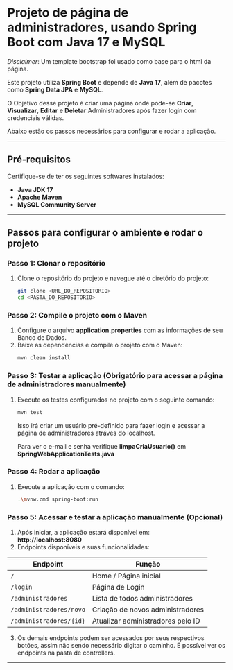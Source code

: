 # Projeto de página de administradores, usando Spring Boot com Java 17 e MySQL

*Disclaimer*:
Um template bootstrap foi usado como base para o html da página.

Este projeto utiliza **Spring Boot** e depende de **Java 17**, além de pacotes como **Spring Data JPA** e **MySQL**. 

O Objetivo desse projeto é criar uma página onde pode-se **Criar**, **Visualizar**, **Editar** e **Deletar** Administradores após fazer login com credenciais válidas.

Abaixo estão os passos necessários para configurar e rodar a aplicação.

---

## Pré-requisitos

Certifique-se de ter os seguintes softwares instalados:
- **Java JDK 17**
- **Apache Maven**
- **MySQL Community Server**

---

## Passos para configurar o ambiente e rodar o projeto

### Passo 1: Clonar o repositório
1. Clone o repositório do projeto e navegue até o diretório do projeto:
    ```bash
    git clone <URL_DO_REPOSITORIO>
    cd <PASTA_DO_REPOSITORIO>
    ```

### Passo 2: Compile o projeto com o Maven
1. Configure o arquivo **application.properties** com as informações de seu Banco de Dados.
2. Baixe as dependências e compile o projeto com o Maven:
    ```bash
    mvn clean install
    ```

### Passo 3: Testar a aplicação (Obrigatório para acessar a página de administradores manualmente)
1. Execute os testes configurados no projeto com o seguinte comando:
    ```bash
    mvn test
    ```
   Isso irá criar um usuário pré-definido para fazer login e acessar a página de administradores atráves do localhost.
   
   Para ver o e-mail e senha verifique **limpaCriaUsuario()** em **SpringWebApplicationTests.java**

### Passo 4: Rodar a aplicação
1. Execute a aplicação com o comando:
    ```bash
    .\mvnw.cmd spring-boot:run
    ```

### Passo 5: Acessar e testar a aplicação manualmente (Opcional)
1. Após iniciar, a aplicação estará disponível em:  
   **http://localhost:8080**
2. Endpoints disponíveis e suas funcionalidades:

| Endpoint                   | Função                            |
|----------------------------|-----------------------------------|
| `/`                        | Home / Página inicial             |
| `/login`                   | Página de Login                   |
| `/administradores`         | Lista de todos administradores    |
| `/administradores/novo`    | Criação de novos administradores  |
| `/administradores/{id}`    | Atualizar administradores pelo ID |


3. Os demais endpoints podem ser acessados por seus respectivos botões, assim não sendo necessário digitar o caminho. É possível ver os endpoints na pasta de controllers.
---

